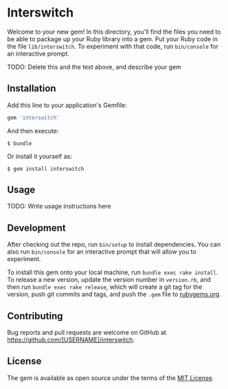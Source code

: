 # Interswitch

Welcome to your new gem! In this directory, you'll find the files you need to be able to package up your Ruby library into a gem. Put your Ruby code in the file `lib/interswitch`. To experiment with that code, run `bin/console` for an interactive prompt.

TODO: Delete this and the text above, and describe your gem

## Installation

Add this line to your application's Gemfile:

```ruby
gem 'interswitch'
```

And then execute:

    $ bundle

Or install it yourself as:

    $ gem install interswitch

## Usage

TODO: Write usage instructions here

## Development

After checking out the repo, run `bin/setup` to install dependencies. You can also run `bin/console` for an interactive prompt that will allow you to experiment.

To install this gem onto your local machine, run `bundle exec rake install`. To release a new version, update the version number in `version.rb`, and then run `bundle exec rake release`, which will create a git tag for the version, push git commits and tags, and push the `.gem` file to [rubygems.org](https://rubygems.org).

## Contributing

Bug reports and pull requests are welcome on GitHub at https://github.com/[USERNAME]/interswitch.


## License

The gem is available as open source under the terms of the [MIT License](http://opensource.org/licenses/MIT).

